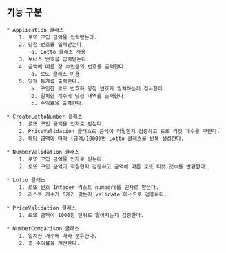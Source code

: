 ## 기능 구분
    * Application 클래스
        1. 로또 구입 금액을 입력받는다.
        2. 당첨 번호를 입력받는다.
            a. Lotto 클래스 사용
        3. 보너스 번호를 입력받는다.
        4. 금액에 따른 장 수만큼의 번호를 출력한다.
            a. 로또 클래스 이용
        5. 당첨 통계를 출력한다.
            a. 구입한 로또 번호화 당첨 번호가 일치하는지 검사한다.
            b. 일치한 개수의 당첨 내역을 출력한다.
            c. 수익률을 출력한다.

    * CreateLottoNumber 클래스
        1. 로또 구입 금액을 인자로 받는다.
        2. PriceValidation 클래스로 금액이 적절한지 검증하고 로또 티켓 개수를 구한다.
        3. 해당 금액에 따라 (금액/1000)번 Lotto 클래스를 반복 생성한다.

    * NumberValidation 클래스
        1. 로또 구입 금액을 인자로 받는다.
        2. 로또 구입 금액이 적절한지 검증하고 금액에 따른 로또 티켓 갯수를 반환한다.

    * Lotto 클래스
        1. 로또 번호 Integer 리스트 numbers를 인자로 받는다.
        2. 리스트 개수가 6개가 맞는지 validate 메소드로 검증하다.

    * PriceValidation 클래스
        1. 로또 금액이 1000원 단위로 떨어지는지 검증한다.

    * NumberComparison 클래스
        1. 일치한 개수에 따라 분류한다.
        2. 총 수익률을 계산한다.
